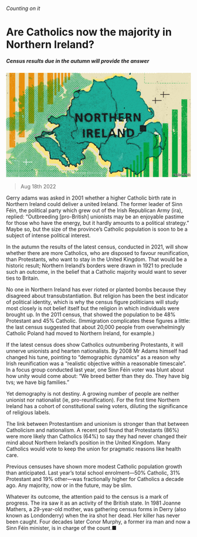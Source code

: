 ###### Counting on it

# Are Catholics now the majority in Northern Ireland? 

##### Census results due in the autumn will provide the answer 

![image](images/20220820_BRD001.jpg) 

> Aug 18th 2022 

Gerry adams was asked in 2001 whether a higher Catholic birth rate in Northern Ireland could deliver a united Ireland. The former leader of Sinn Féin, the political party which grew out of the Irish Republican Army (ira), replied: “Outbreeding [pro-British] unionists may be an enjoyable pastime for those who have the energy, but it hardly amounts to a political strategy.” Maybe so, but the size of the province’s Catholic population is soon to be a subject of intense political interest. 

In the autumn the results of the latest census, conducted in 2021, will show whether there are more Catholics, who are disposed to favour reunification, than Protestants, who want to stay in the United Kingdom. That would be a historic result; Northern Ireland’s borders were drawn in 1921 to preclude such an outcome, in the belief that a Catholic majority would want to sever ties to Britain. 

No one in Northern Ireland has ever rioted or planted bombs because they disagreed about transubstantiation. But religion has been the best indicator of political identity, which is why the census figure politicians will study most closely is not belief itself but the religion in which individuals were brought up. In the 2011 census, that showed the population to be 48% Protestant and 45% Catholic. (Immigration complicates these figures a little: the last census suggested that about 20,000 people from overwhelmingly Catholic Poland had moved to Northern Ireland, for example.)

If the latest census does show Catholics outnumbering Protestants, it will unnerve unionists and hearten nationalists. By 2008 Mr Adams himself had changed his tune, pointing to “demographic dynamics” as a reason why Irish reunification was a “realistic objective within a reasonable timescale”. In a focus group conducted last year, one Sinn Féin voter was blunt about how unity would come about: “We breed better than they do. They have big tvs; we have big families.” 

Yet demography is not destiny. A growing number of people are neither unionist nor nationalist (ie, pro-reunification). For the first time Northern Ireland has a cohort of constitutional swing voters, diluting the significance of religious labels. 

The link between Protestantism and unionism is stronger than that between Catholicism and nationalism. A recent poll found that Protestants (86%) were more likely than Catholics (64%) to say they had never changed their mind about Northern Ireland’s position in the United Kingdom. Many Catholics would vote to keep the union for pragmatic reasons like health care. 

Previous censuses have shown more modest Catholic population growth than anticipated. Last year’s total school enrolment—50% Catholic, 31% Protestant and 19% other—was fractionally higher for Catholics a decade ago. Any majority, now or in the future, may be slim. 

Whatever its outcome, the attention paid to the census is a mark of progress. The ira saw it as an activity of the British state. In 1981 Joanne Mathers, a 29-year-old mother, was gathering census forms in Derry (also known as Londonderry) when the ira shot her dead. Her killer has never been caught. Four decades later Conor Murphy, a former ira man and now a Sinn Féin minister, is in charge of the count.■

